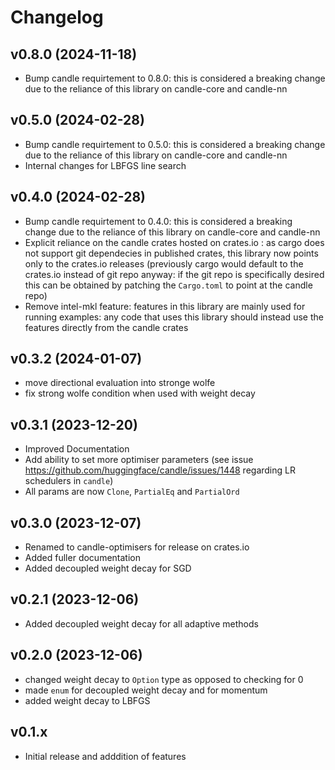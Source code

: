 # Changelog

## v0.8.0 (2024-11-18)

* Bump candle requirtement to 0.8.0: this is considered a breaking change due to the reliance of this library on candle-core and candle-nn

## v0.5.0 (2024-02-28)

* Bump candle requirtement to 0.5.0: this is considered a breaking change due to the reliance of this library on candle-core and candle-nn
* Internal changes for LBFGS line search

## v0.4.0 (2024-02-28)

* Bump candle requirtement to 0.4.0: this is considered a breaking change due to the reliance of this library on candle-core and candle-nn
* Explicit reliance on the candle crates hosted on crates.io : as cargo does not support git dependecies in published crates, this library now points only to the crates.io releases (previously cargo would default to the crates.io instead of git repo anyway: if the git repo is specifically desired this can be obtained by patching the `Cargo.toml` to point at the candle repo)
* Remove intel-mkl feature: features in this library are mainly used for running examples: any code that uses this library should instead use the features directly from the candle crates

## v0.3.2 (2024-01-07)

* move directional evaluation into stronge wolfe
* fix strong wolfe condition when used with weight decay

## v0.3.1 (2023-12-20)

* Improved Documentation
* Add ability to set more optimiser parameters (see issue <https://github.com/huggingface/candle/issues/1448> regarding LR schedulers in `candle`)
* All params are now `Clone`, `PartialEq` and `PartialOrd`

## v0.3.0 (2023-12-07)

* Renamed to candle-optimisers for release on crates.io
* Added fuller documentation
* Added decoupled weight decay for SGD

## v0.2.1 (2023-12-06)

* Added decoupled weight decay for all adaptive methods

## v0.2.0 (2023-12-06)

* changed weight decay to `Option` type as opposed to checking for 0
* made `enum` for decoupled weight decay and for momentum
* added weight decay to LBFGS

## v0.1.x

* Initial release and adddition of features
